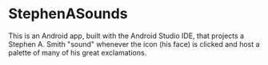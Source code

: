 # StephenASounds
This is an Android app, built with the Android Studio IDE, that projects a Stephen A. Smith "sound" whenever the icon (his face) is clicked and host a palette of many of his great exclamations.

